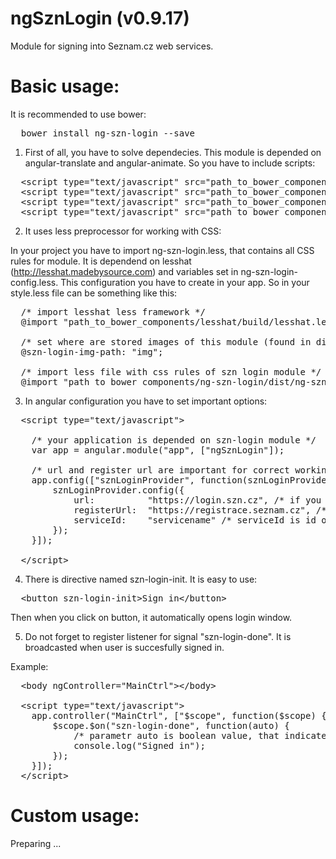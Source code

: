 ngSznLogin (v0.9.17)
==========

Module for signing into Seznam.cz web services.

Basic usage:
===========

It is recommended to use bower:

<pre>
  bower install ng-szn-login --save
</pre>

1) First of all, you have to solve dependecies. This module is depended on angular-translate and angular-animate. So you have to include scripts:

<pre>
  &lt;script type="text/javascript" src="path_to_bower_components/angular/angular.min.js"&gt;&lt;/script&gt;
  &lt;script type="text/javascript" src="path_to_bower_components/angular-translate/angular-translate.min.js"&gt;&lt;/script&gt;
  &lt;script type="text/javascript" src="path_to_bower_components/angular-animate/angular-animate.min.js"&gt;&lt;/script&gt;
  &lt;script type="text/javascript" src="path_to_bower_components/ng-szn-login/dist/ng-szn-login.js"&gt;&lt;/script&gt;
</pre>

2) It uses less preprocessor for working with CSS:

In your project you have to import ng-szn-login.less, that contains all CSS rules for module. It is dependend on lesshat (http://lesshat.madebysource.com) and variables set in ng-szn-login-config.less. This configuration you have to create in your app. So in your style.less file can be something like this:

<pre>
  /* import lesshat less framework */
  @import "path_to_bower_components/lesshat/build/lesshat.less";
  
  /* set where are stored images of this module (found in dist directory) */
  @szn-login-img-path: "img";
  
  /* import less file with css rules of szn login module */
  @import "path_to_bower_components/ng-szn-login/dist/ng-szn-login.less";
</pre>

3) In angular configuration you have to set important options:

<pre>
  &lt;script type="text/javascript"&gt;
    
    /* your application is depended on szn-login module */
    var app = angular.module("app", ["ngSznLogin"]);
    
    /* url and register url are important for correct working, but in case you work with .cz, it is set as default */
    app.config(["sznLoginProvider", function(sznLoginProvider) {
        sznLoginProvider.config({
            url:          "https://login.szn.cz", /* if you want to work with dev machines, you must change this url */
            registerUrl:  "https://registrace.seznam.cz", /* if you want to work with dev machines, you must change this url */
            serviceId:    "servicename" /* serviceId is id of service, where it is used, for example: lide, zbozi, sreality */
        });
    }]);
  
  &lt;/script&gt;
</pre>

4) There is directive named szn-login-init. It is easy to use:

<pre>
  &lt;button szn-login-init&gt;Sign in&lt;/button&gt;
</pre>

Then when you click on button, it automatically opens login window.

5) Do not forget to register listener for signal "szn-login-done". It is broadcasted when user is succesfully signed in.

Example:

<pre>
  &lt;body ngController="MainCtrl"&gt;&lt;/body&gt;
  
  &lt;script type="text/javascript"&gt;
    app.controller("MainCtrl", ["$scope", function($scope) {
        $scope.$on("szn-login-done", function(auto) {
            /* parametr auto is boolean value, that indicates if user was signed by autologin or not */
            console.log("Signed in");
        });
    }]);
  &lt;/script&gt;
</pre>

Custom usage:
===========

Preparing ...
